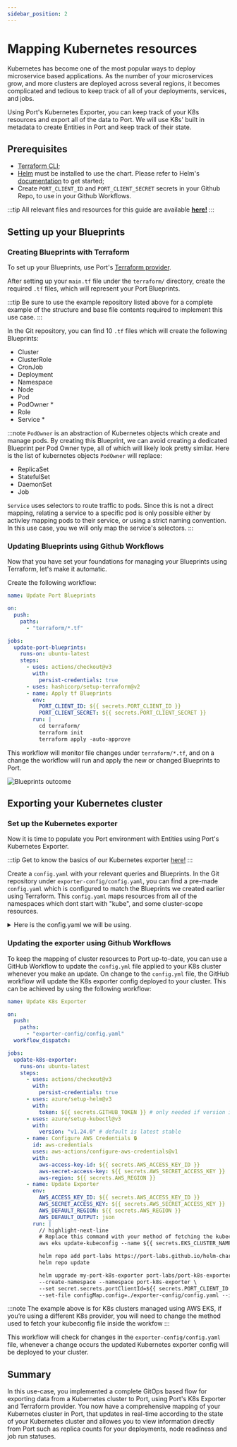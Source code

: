 ```yaml
---
sidebar_position: 2
---
```


# Mapping Kubernetes resources

Kubernetes has become one of the most popular ways to deploy microservice based applications. As the number of your microservices grow, and more clusters are deployed across several regions, it becomes complicated and tedious to keep track of all of your deployments, services, and jobs.

Using Port's Kubernetes Exporter, you can keep track of your K8s resources and export all of the data to Port. We will use K8s' built in metadata to create Entities in Port and keep track of their state.

## Prerequisites

- [Terraform CLI](https://learn.hashicorp.com/tutorials/terraform/install-cli);
- [Helm](https://helm.sh) must be installed to use the chart. Please refer to
  Helm's [documentation](https://helm.sh/docs) to get started;
- Create `PORT_CLIENT_ID` and `PORT_CLIENT_SECRET` secrets in your Github Repo, to use in your Github Workflows.

:::tip
All relevant files and resources for this guide are available **[here!](https://github.com/port-labs/k8s-exporter-example)**
:::

## Setting up your Blueprints

### Creating Blueprints with Terraform

To set up your Blueprints, use Port's [Terraform provider](../build-your-software-catalog/sync-data-to-catalog/iac/terraform.md).

After setting up your `main.tf` file under the `terraform/` directory, create the required `.tf` files, which will represent your Port Blueprints.

:::tip
Be sure to use the example repository listed above for a complete example of the structure and base file contents required to implement this use case.
:::

In the Git repository, you can find 10 `.tf` files which will create the following Blueprints:

- Cluster
- ClusterRole
- CronJob
- Deployment
- Namespace
- Node
- Pod
- PodOwner \*
- Role
- Service \*

:::note
`PodOwner` is an abstraction of Kubernetes objects which create and manage pods. By creating this Blueprint, we can avoid creating a dedicated Blueprint per Pod Owner type, all of which will likely look pretty similar.
Here is the list of kubernetes objects `PodOwner` will replace:

- ReplicaSet
- StatefulSet
- DaemonSet
- Job

`Service` uses selectors to route traffic to pods. Since this is not a direct mapping, relating a service to a specific pod is only possible either by activley mapping pods to their service, or using a strict naming convention. In this use case, you we will only map the service's selectors.
:::

### Updating Blueprints using Github Workflows

Now that you have set your foundations for managing your Blueprints using Terraform, let's make it automatic.

Create the following workflow:

```yaml showLineNumbers
name: Update Port Blueprints

on:
  push:
    paths:
      - "terraform/*.tf"

jobs:
  update-port-blueprints:
    runs-on: ubuntu-latest
    steps:
      - uses: actions/checkout@v3
        with:
          persist-credentials: true
      - uses: hashicorp/setup-terraform@v2
      - name: Apply tf Blueprints
        env:
          PORT_CLIENT_ID: ${{ secrets.PORT_CLIENT_ID }}
          PORT_CLIENT_SECRET: ${{ secrets.PORT_CLIENT_SECRET }}
        run: |
          cd terraform/
          terraform init
          terraform apply -auto-approve
```

This workflow will monitor file changes under `terraform/*.tf`, and on a change the workflow will run and apply the new or changed Blueprints to Port.

![Blueprints outcome](../../static/img/complete-use-cases/full-kubernetes-exporter/blueprints.png)

## Exporting your Kubernetes cluster

### Set up the Kubernetes exporter

Now it is time to populate you Port environment with Entities using Port's Kubernetes Exporter.

:::tip
Get to know the basics of our Kubernetes exporter [here!](../build-your-software-catalog/sync-data-to-catalog/kubernetes/quickstart.md)
:::

Create a `config.yaml` with your relevant queries and Blueprints.
In the Git repository under `exporter-config/config.yaml`, you can find a pre-made `config.yaml` which is configured to match the Blueprints we created earlier using Terraform. This `config.yaml` maps resources from all of the namespaces which dont start with "kube", and some cluster-scope resources.

<details>
  <summary>Here is the config.yaml we will be using.</summary>

```yaml showLineNumbers
resources: # List of K8s resources to list, watch, and export to Port.
  - kind: v1/namespaces # group/version/resource (G/V/R) format
    selector:
      query: .metadata.name | startswith("kube") | not # JQ boolean query. If evaluated to false - skip syncing the object.
    port:
      entity:
        mappings: # Mappings between one K8s object to one or many Port Entities. Each value is a JQ query.
          - identifier: .metadata.name
            title: .metadata.name
            blueprint: '"Namespace"'
            properties:
              creationTimestamp: .metadata.creationTimestamp
              labels: .metadata.labels
            relations:
              Cluster: '"educator-cluster"'

  - kind: batch/v1/jobs
    selector:
      query: .metadata.namespace | startswith("kube") | not
    port:
      entity:
        mappings:
          - identifier: .metadata.name +  "-" + .metadata.namespace + "-" + "Job"
            title: .metadata.name
            blueprint: '"PodOwner"'
            properties:
              creationTimestamp: .metadata.creationTimestamp
              type: '"Job"'
              status: .status.conditions[-1].type // "Running"
              startTime: .metadata.creationTimestamp
              endTime: .status.completionTime
            relations:
              CronJob: .metadata.ownerReferences[0].name + "-" + .metadata.namespace
              Namespace: .metadata.namespace

  - kind: apps/v1/deployments
    selector:
      query: .metadata.namespace | startswith("kube") | not
    port:
      entity:
        mappings:
          - identifier: .metadata.name + "-" + .metadata.namespace
            title: .metadata.name
            icon: '"Deployment'
            blueprint: '"Deployment"'
            properties:
              creationTimestamp: .metadata.creationTimestamp
              replicas: .spec.replicas
              strategy: .spec.strategy.type
              availableReplicas: .status.availableReplicas
              labels: .metadata.labels
              containers: (.spec.template.spec.containers | map({name, image, resources}))
            relations:
              Namespace: .metadata.namespace

  - kind: apps/v1/replicasets
    selector:
      query: (.metadata.namespace | startswith("kube") | not ) and (.metadata.ownerReferences != null)
    port:
      entity:
        mappings:
          - identifier: .metadata.name + "-" + .metadata.namespace + "-" + "ReplicaSet"
            title: .metadata.name
            blueprint: '"PodOwner"'
            properties:
              creationTimestamp: .metadata.creationTimestamp
              availableReplicas: .status.availableReplicas
              replicas: .spec.replicas
              type: '"ReplicaSet"'
            relations:
              Deployment: .metadata.ownerReferences[0].name + "-" + .metadata.namespace

  - kind: apps/v1/replicasets
    selector:
      query: (.metadata.namespace | startswith("kube") | not ) and (.metadata.ownerReferences == null)
    port:
      entity:
        mappings:
          - identifier: .metadata.name + "-" + .metadata.namespace + "-" + "ReplicaSet"
            title: .metadata.name
            blueprint: '"PodOwner"'
            properties:
              creationTimestamp: .metadata.creationTimestamp
              availableReplicas: .status.availableReplicas
              replicas: .spec.replicas
              type: '"ReplicaSet"'
            relations:
              Namespace: .metadata.namespace

  - kind: apps/v1/daemonsets
    selector:
      query: .metadata.namespace | startswith("kube") | not
    port:
      entity:
        mappings:
          - identifier: .metadata.name + "-" + .metadata.namespace + "-" + "DaemonSet"
            title: .metadata.name
            blueprint: '"PodOwner"'
            properties:
              creationTimestamp: .metadata.creationTimestamp
              replicas: .spec.replicas
              availableReplicas: .status.availableReplicas
              type: '"DaemonSet"'
            relations:
              Namespace: .metadata.namespace

  - kind: apps/v1/statefulsets
    selector:
      query: .metadata.namespace | startswith("kube") | not
    port:
      entity:
        mappings:
          - identifier: .metadata.name + "-" + .metadata.namespace + "-" + "StatefulSet"
            title: .metadata.name
            blueprint: '"PodOwner"'
            properties:
              creationTimestamp: .metadata.creationTimestamp
              replicas: .spec.replicas
              availableReplicas: .status.availableReplicas
              type: '"StatefulSet"'
            relations:
              Namespace: .metadata.namespace

  - kind: v1/pods
    selector:
      query: (.metadata.namespace | startswith("kube") | not ) and (.metadata.ownerReferences != null)
    port:
      entity:
        mappings:
          - identifier: .metadata.name + "-" + .metadata.namespace
            title: .metadata.name
            icon: '"Microservices"'
            blueprint: '"Pod"'
            properties:
              startTime: .status.startTime
              phase: .status.phase
              labels: .metadata.labels
              containers: (.spec.containers | map({image, resources})) + .status.containerStatuses | group_by(.image) | map(add)
              conditions: .status.conditions
            relations:
              PodOwner: .metadata.ownerReferences[0].name + "-" + .metadata.namespace + "-" + .metadata.ownerReferences[0].kind
              Node: (.spec.nodeName) | (split(".")|join("_"))

  - kind: v1/pods
    selector:
      query: (.metadata.namespace | startswith("kube") | not ) and (.metadata.ownerReferences == null)
    port:
      entity:
        mappings:
          - identifier: .metadata.name + "-" + .metadata.namespace
            title: .metadata.name
            blueprint: '"Pod"'
            properties:
              startTime: .status.startTime
              phase: .status.phase
              labels: .metadata.labels
              containers: (.spec.containers | map({image, resources})) + .status.containerStatuses | group_by(.image) | map(add)
              conditions: .status.conditions
            relations:
              Node: (.spec.nodeName) | (split(".")|join("_"))
              Namespace: .metadata.namespace

  - kind: v1/services
    selector:
      query: .metadata.namespace | startswith("kube") | not
    port:
      entity:
        mappings:
          - identifier: .metadata.name + "-" + .metadata.namespace
            title: .metadata.name
            icon: '"Service"'
            blueprint: '"Service"'
            properties:
              creationTimestamp: .metadata.creationTimestamp
              labels: .metadata.labels
              type: .spec.type
              selectors: .spec.selector
            relations:
              Namespace: .metadata.namespace

  - kind: v1/nodes
    port:
      entity:
        mappings:
          - identifier: (.metadata.name) | (split(".")|join("_"))
            title: .metadata.name
            icon: '"Node"'
            blueprint: '"Node"'
            properties:
              creationTimestamp: .metadata.creationTimestamp
              availableCpu: .status.allocatable.cpu
              available_memory: .status.allocatable.memory
              labels: .metadata.labels
              ready: .status.conditions[] | select(.type == "Ready") | .status
            relations:
              Cluster: '"educator-cluster"'

  - kind: batch/v1/cronjobs
    selector:
      query: .metadata.namespace | startswith("kube") | not
    port:
      entity:
        mappings:
          - identifier: .metadata.name + "-" + .metadata.namespace
            title: .metadata.name
            blueprint: '"CronJob"'
            properties:
              creationTimestamp: .metadata.creationTimestamp
              labels: .metadata.labels
              schedule: .spec.schedule
              lastSuccessfulRun: .status.lastSuccessfulTime
              lastRun: .status.lastScheduleTime
              suspended: .spec.suspend

  - kind: rbac.authorization.k8s.io/v1/roles
    selector:
      query: .metadata.namespace | startswith("kube") | not
    port:
      entity:
        mappings:
          - identifier: .metadata.name + "-" + .metadata.namespace
            title: .metadata.name
            blueprint: '"Role"'
            properties:
              creationTimestamp: .metadata.creationTimestamp
              labels: .metadata.labels
              rules: .rules
            relations:
              Namespace: .metadata.namespace

  - kind: rbac.authorization.k8s.io/v1/clusterroles
    port:
      entity:
        mappings:
          - identifier: .metadata.name | split(":")  | join("-") | split(".") | join("-")
            title: .metadata.name
            blueprint: '"ClusterRole"'
            properties:
              creationTimestamp: .metadata.creationTimestamp
              labels: .metadata.labels
              rules: .rules
            relations:
              Cluster: '"educator-cluster"'
```

</details>

### Updating the exporter using Github Workflows

To keep the mapping of cluster resources to Port up-to-date, you can use a GitHub Workflow to update the `config.yml` file applied to your K8s cluster whenever you make an update. On change to the `config.yml` file, the GitHub workflow will update the K8s exporter config deployed to your cluster.
This can be achieved by using the following workflow:

```yaml showLineNumbers
name: Update K8s Exporter

on:
  push:
    paths:
      - "exporter-config/config.yaml"
  workflow_dispatch:

jobs:
  update-k8s-exporter:
    runs-on: ubuntu-latest
    steps:
      - uses: actions/checkout@v3
        with:
          persist-credentials: true
      - uses: azure/setup-helm@v3
        with:
          token: ${{ secrets.GITHUB_TOKEN }} # only needed if version is 'latest'
      - uses: azure/setup-kubectl@v3
        with:
          version: "v1.24.0" # default is latest stable
      - name: Configure AWS Credentials 🔒
        id: aws-credentials
        uses: aws-actions/configure-aws-credentials@v1
        with:
          aws-access-key-id: ${{ secrets.AWS_ACCESS_KEY_ID }}
          aws-secret-access-key: ${{ secrets.AWS_SECRET_ACCESS_KEY }}
          aws-region: ${{ secrets.AWS_REGION }}
      - name: Update Exporter
        env:
          AWS_ACCESS_KEY_ID: ${{ secrets.AWS_ACCESS_KEY_ID }}
          AWS_SECRET_ACCESS_KEY: ${{ secrets.AWS_SECRET_ACCESS_KEY }}
          AWS_DEFAULT_REGION: ${{ secrets.AWS_REGION }}
          AWS_DEFAULT_OUTPUT: json
        run: |
          // highlight-next-line
          # Replace this command with your method of fetching the kubeconfig file for your cluster
          aws eks update-kubeconfig --name ${{ secrets.EKS_CLUSTER_NAME }}

          helm repo add port-labs https://port-labs.github.io/helm-charts
          helm repo update

          helm upgrade my-port-k8s-exporter port-labs/port-k8s-exporter \
          --create-namespace --namespace port-k8s-exporter \
          --set secret.secrets.portClientId=${{ secrets.PORT_CLIENT_ID }} --set secret.secrets.portClientSecret=${{ secrets.PORT_CLIENT_SECRET }} \
          --set-file configMap.config=./exporter-config/config.yaml --install
```

:::note
The example above is for K8s clusters managed using AWS EKS, if you’re using a different K8s provider, you will need to change the method used to fetch your kubeconfig file inside the workfow
:::

This workflow will check for changes in the `exporter-config/config.yaml` file, whenever a change occurs the updated Kubernetes exporter config will be deployed to your cluster.

## Summary

In this use-case, you implemented a complete GitOps based flow for exporting data from a Kubernetes cluster to Port, using Port's K8s Exporter and Terraform provider. You now have a comprehensive mapping of your Kubernetes cluster in Port, that updates in real-time according to the state of your Kubernetes cluster and allowes you to view information directly from Port such as replica counts for your deployments, node readiness and job run statuses.
